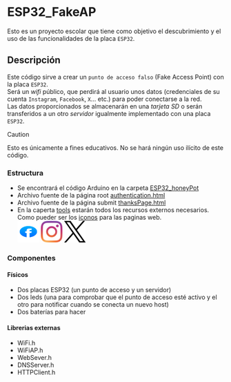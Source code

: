 # ESP32_FakeAP
Esto es un proyecto escolar que tiene como objetivo el descubrimiento y el uso de las funcionalidades de la placa `ESP32`.

## Descripción
Este código sirve a crear un `punto de acceso falso` (Fake Access Point) con la placa `ESP32`.<br>
Será un _wifi_ público, que perdirá al usuario unos datos (credenciales de su cuenta `Instagram`, `Facebook`, `X`... etc.) para poder conectarse a la red.<br>
Las datos proporcionados se almacenarán en una _tarjeta SD_ o serán transferidos a un otro _servidor_ igualmente implementado con una placa `ESP32`.

> [!CAUTION]
> Esto es únicamente a fines educativos. No se hará ningún uso ilícito de este código.

### Estructura
* Se encontrará el código Arduino en la carpeta [ESP32_honeyPot](/ESP32_honeyPot)
* Archivo fuente de la página root [authentication.html](/authentication.html)
* Archivo fuente de la página submit [thanksPage.html](/thanksPage.html)
* En la caperta [tools](/tools) estarán todos los recursos externos necesarios. <br>
Como pueder ser los [iconos](/tools/icons) para las paginas web. <br>
<img height= 50 src="/tools/icons/facebook-2020-2-1.svg" width=50/> <img height= 50 src="/tools/icons/instagram-icon.svg" width=50/> <img height= 50 src="/tools/icons/X_logo_2023_original.svg" width=50/>

### Componentes
#### Físicos
* Dos placas ESP32 (un punto de acceso y un servidor)
* Dos leds (una para comprobar que el punto de acceso esté activo y el otro para notificar cuando se conecta un nuevo host)
* Dos baterías para hacer <br>

#### Librerias externas
* WiFi.h
* WiFiAP.h
* WebSever.h
* DNSServer.h
* HTTPClient.h
